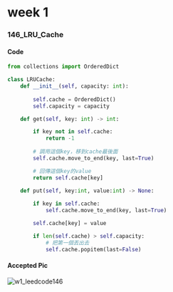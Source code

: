 # week 1
### 146_LRU_Cache
#### Code
```python
from collections import OrderedDict

class LRUCache:
    def __init__(self, capacity: int):
        
        self.cache = OrderedDict()
        self.capacity = capacity

    def get(self, key: int) -> int:

        if key not in self.cache:
            return -1
            
        # 調用這個key，移到cache最後面
        self.cache.move_to_end(key, last=True)

        # 回傳這個key的value
        return self.cache[key]

    def put(self, key:int, value:int) -> None:
        
        if key in self.cache:
            self.cache.move_to_end(key, last=True)

        self.cache[key] = value

        if len(self.cache) > self.capacity:
            # 把第一個丟出去
            self.cache.popitem(last=False)
```
#### Accepted Pic
![w1_leedcode146](https://github.com/user-attachments/assets/01295c5c-cd6e-4c4d-975d-d6f232af1aee)
